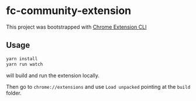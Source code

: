 # fc-community-extension

This project was bootstrapped with [Chrome Extension CLI](https://github.com/dutiyesh/chrome-extension-cli)

## Usage

```bash
yarn install
yarn run watch
```

will build and run the extension locally.

Then go to `chrome://extensions` and use `Load unpacked` pointing at the `build` folder.
